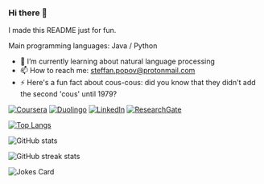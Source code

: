 <!--
**popovstefan/popovstefan** is a ✨ _special_ ✨ repository because its `README.md` (this file) appears on your GitHub profile.

Here are some ideas to get you started:

- 🔭 I’m currently working on ...
- 🌱 I’m currently learning ...
- 👯 I’m looking to collaborate on ...
- 🤔 I’m looking for help with ...
- 💬 Ask me about ...
- 📫 How to reach me: ...
- 😄 Pronouns: ...
- ⚡ Fun fact: ...
-->

### Hi there 👋

I made this README just for fun.

Main programming languages: Java / Python

- 🌱 I’m currently learning about natural language processing 
- 📫 How to reach me: steffan.popov@protonmail.com 
- ⚡ Here's a fun fact about cous-cous: did you know that they didn't add the second 'cous' until 1979?

[![Coursera](https://img.shields.io/badge/Coursera-0056D2?style=for-the-badge&logo=Coursera&logoColor=white)](https://www.coursera.org/user/23c9d71e45e3ba1ea7a5df36c7b43822)
[![Duolingo](https://img.shields.io/badge/Duolingo-58CC02?style=for-the-badge&logo=Duolingo&logoColor=white)](https://www.duolingo.com/profile/Stefan.Popov)
[![LinkedIn](https://img.shields.io/badge/LinkedIn-0077B5?style=for-the-badge&logo=linkedin&logoColor=white)](https://www.linkedin.com/in/popovstefan/)
[![ResearchGate](https://img.shields.io/badge/Research_Gate-00CCBB.svg?&style=for-the-badge&logo=ResearchGate&logoColor=white)](https://www.researchgate.net/profile/Stefan-Popov-8)

[![Top Langs](https://github-readme-stats.vercel.app/api/top-langs/?username=popovstefan)](https://github.com/anuraghazra/github-readme-stats)

![GitHub stats](https://github-readme-stats.vercel.app/api?username=popovstefan&show_icons=true&count_private=true)  

![GitHub streak stats](https://streak-stats.demolab.com/?user=popovstefan)  

![Jokes Card](https://readme-jokes.vercel.app/api)
